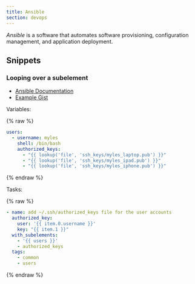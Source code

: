 ```yaml
---
title: Ansible
section: devops
---
```


<dfn>Ansible</dfn> is a software that automates software provisioning, configuration management, and application deployment.

## Snippets

### Looping over a subelement

-   [Ansible Documentation](https://docs.ansible.com/ansible/2.4/playbooks_loops.html#looping-over-subelements)
-   [Example Gist](https://gist.github.com/myles/2c1fb82c8764440756d910f981d9ff24)

Variables:

{% raw %}
```yaml
users:
  - username: myles
    shell: /bin/bash
    authorized_keys:
      - "{{ lookup('file', 'ssh_keys/myles_laptop.pub') }}"
      - "{{ lookup('file', 'ssh_keys/myles_ipad.pub') }}"
      - "{{ lookup('file', 'ssh_keys/myles_iphone.pub') }}"
```
{% endraw %}

Tasks:

{% raw %}
```yaml
- name: add ~/.ssh/authorized_keys file for the user accounts
  authorized_key:
    user: '{{ item.0.username }}'
    key: "{{ item.1 }}"
  with_subelements:
    - '{{ users }}'
    - authorized_keys
  tags:
    - common
    - users
```
{% endraw %}
